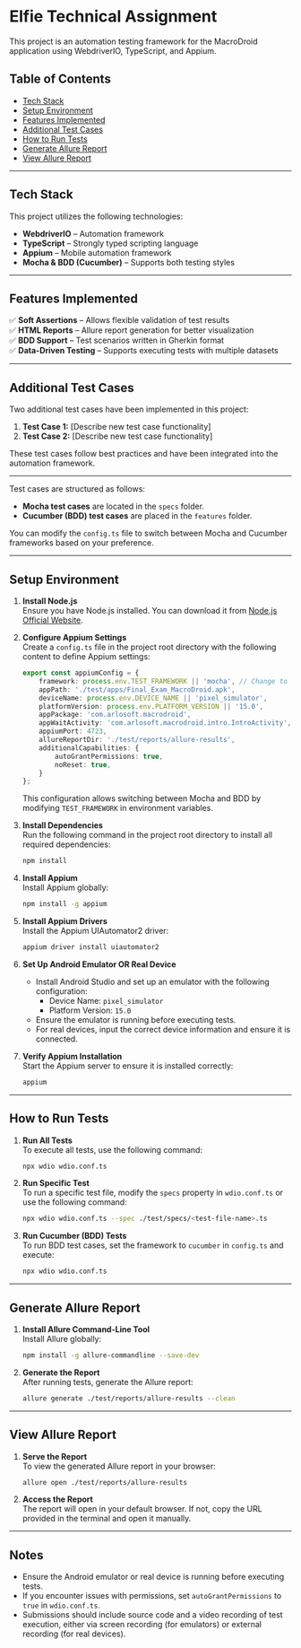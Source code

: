 # Elfie Technical Assignment

This project is an automation testing framework for the MacroDroid application using WebdriverIO, TypeScript, and Appium.

## Table of Contents
- [Tech Stack](#tech-stack)
- [Setup Environment](#setup-environment)
- [Features Implemented](#features-implemented)
- [Additional Test Cases](#additional-test-cases)
- [How to Run Tests](#how-to-run-tests)
- [Generate Allure Report](#generate-allure-report)
- [View Allure Report](#view-allure-report)

---

## Tech Stack
This project utilizes the following technologies:
- **WebdriverIO** – Automation framework
- **TypeScript** – Strongly typed scripting language
- **Appium** – Mobile automation framework
- **Mocha & BDD (Cucumber)** – Supports both testing styles

---

## Features Implemented

✅ **Soft Assertions** – Allows flexible validation of test results  
✅ **HTML Reports** – Allure report generation for better visualization  
✅ **BDD Support** – Test scenarios written in Gherkin format  
✅ **Data-Driven Testing** – Supports executing tests with multiple datasets  

---

## Additional Test Cases

Two additional test cases have been implemented in this project:

1. **Test Case 1:** [Describe new test case functionality]
2. **Test Case 2:** [Describe new test case functionality]

These test cases follow best practices and have been integrated into the automation framework.

---

Test cases are structured as follows:
- **Mocha test cases** are located in the `specs` folder.
- **Cucumber (BDD) test cases** are placed in the `features` folder.

You can modify the `config.ts` file to switch between Mocha and Cucumber frameworks based on your preference.

---

## Setup Environment

1. **Install Node.js**  
   Ensure you have Node.js installed. You can download it from [Node.js Official Website](https://nodejs.org/).

2. **Configure Appium Settings**  
   Create a `config.ts` file in the project root directory with the following content to define Appium settings:
   ```ts
   export const appiumConfig = {
       framework: process.env.TEST_FRAMEWORK || 'mocha', // Change to 'cucumber' for BDD tests
       appPath: './test/apps/Final_Exam_MacroDroid.apk',
       deviceName: process.env.DEVICE_NAME || 'pixel_simulator',
       platformVersion: process.env.PLATFORM_VERSION || '15.0',
       appPackage: 'com.arlosoft.macrodroid',
       appWaitActivity: 'com.arlosoft.macrodroid.intro.IntroActivity',
       appiumPort: 4723,
       allureReportDir: './test/reports/allure-results',
       additionalCapabilities: {
           autoGrantPermissions: true,
           noReset: true,
       }
   };
   ```
   This configuration allows switching between Mocha and BDD by modifying `TEST_FRAMEWORK` in environment variables.

3. **Install Dependencies**  
   Run the following command in the project root directory to install all required dependencies:
   ```bash
   npm install
   ```

4. **Install Appium**  
   Install Appium globally:
   ```bash
   npm install -g appium
   ```

5. **Install Appium Drivers**  
   Install the Appium UIAutomator2 driver:
   ```bash
   appium driver install uiautomator2
   ```

6. **Set Up Android Emulator OR Real Device**  
   - Install Android Studio and set up an emulator with the following configuration:
     - Device Name: `pixel_simulator`
     - Platform Version: `15.0`
   - Ensure the emulator is running before executing tests.
   - For real devices, input the correct device information and ensure it is connected.

7. **Verify Appium Installation**  
   Start the Appium server to ensure it is installed correctly:
   ```bash
   appium
   ```

---

## How to Run Tests

1. **Run All Tests**  
   To execute all tests, use the following command:
   ```bash
   npx wdio wdio.conf.ts
   ```

2. **Run Specific Test**  
   To run a specific test file, modify the `specs` property in `wdio.conf.ts` or use the following command:
   ```bash
   npx wdio wdio.conf.ts --spec ./test/specs/<test-file-name>.ts
   ```

3. **Run Cucumber (BDD) Tests**  
   To run BDD test cases, set the framework to `cucumber` in `config.ts` and execute:
   ```bash
   npx wdio wdio.conf.ts
   ```

---

## Generate Allure Report

1. **Install Allure Command-Line Tool**  
   Install Allure globally:
   ```bash
   npm install -g allure-commandline --save-dev
   ```

2. **Generate the Report**  
   After running tests, generate the Allure report:
   ```bash
   allure generate ./test/reports/allure-results --clean
   ```

---

## View Allure Report

1. **Serve the Report**  
   To view the generated Allure report in your browser:
   ```bash
   allure open ./test/reports/allure-results
   ```

2. **Access the Report**  
   The report will open in your default browser. If not, copy the URL provided in the terminal and open it manually.

---

## Notes
- Ensure the Android emulator or real device is running before executing tests.
- If you encounter issues with permissions, set `autoGrantPermissions` to `true` in `wdio.conf.ts`.
- Submissions should include source code and a video recording of test execution, either via screen recording (for emulators) or external recording (for real devices).
